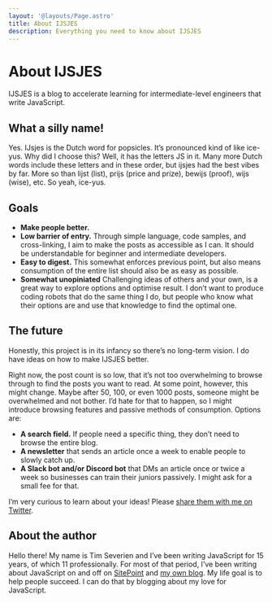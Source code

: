 ```yaml
---
layout: '@layouts/Page.astro'
title: About IJSJES
description: Everything you need to know about IJSJES
---
```


# About IJSJES

IJSJES is a blog to accelerate learning for intermediate-level engineers that write JavaScript.

## What a silly name!

Yes. <span lang="nl">IJsjes</span> is the Dutch word for popsicles. It’s pronounced kind of like ice-yus. Why did I choose this? Well, it has the letters JS in it. Many more Dutch words include these letters and in these order, but <span lang="nl">ijsjes</span> had the best vibes by far. More so than <span lang="nl">lijst</span> (list), <span lang="nl">prijs</span> (price and prize), <span lang="nl">bewijs</span> (proof), <span lang="nl">wijs</span> (wise), etc. So yeah, ice-yus.

## Goals

- **Make people better.**
- **Low barrier of entry.** Through simple language, code samples, and cross-linking, I aim to make the posts as accessible as I can. It should be understandable for beginner and intermediate developers.
- **Easy to digest.** This somewhat enforces previous point, but also means consumption of the entire list should also be as easy as possible.
- **Somewhat unopiniated** Challenging ideas of others and your own, is a great way to explore options and optimise result. I don’t want to produce coding robots that do the same thing I do, but people who know what their options are and use that knowledge to find the optimal one.

## The future

Honestly, this project is in its infancy so there’s no long-term vision. I do have ideas on how to make IJSJES better.

Right now, the post count is so low, that it’s not too overwhelming to browse through to find the posts you want to read. At some point, however, this might change. Maybe after 50, 100, or even 1000 posts, someone might be overwhelmed and not bother. I’d hate for that to happen, so I might introduce browsing features and passive methods of consumption. Options are:

- **A search field.** If people need a specific thing, they don’t need to browse the entire blog.
- **A newsletter** that sends an article once a week to enable people to slowly catch up.
- **A Slack bot and/or Discord bot** that DMs an article once or twice a week so businesses can train their juniors passively. I might ask for a small fee for that.

I’m very curious to learn about your ideas! Please [share them with me on Twitter](https://twitter.com/ijsjes_dev).

## About the author

Hello there! My name is Tim Severien and I’ve been writing JavaScript for 15 years, of which 11 professionally. For most of that period, I’ve been writing about JavaScript on and off on [SitePoint](https://www.sitepoint.com) and [my own blog](https://timseverien.com). My life goal is to help people succeed. I can do that by blogging about my love for JavaScript.
